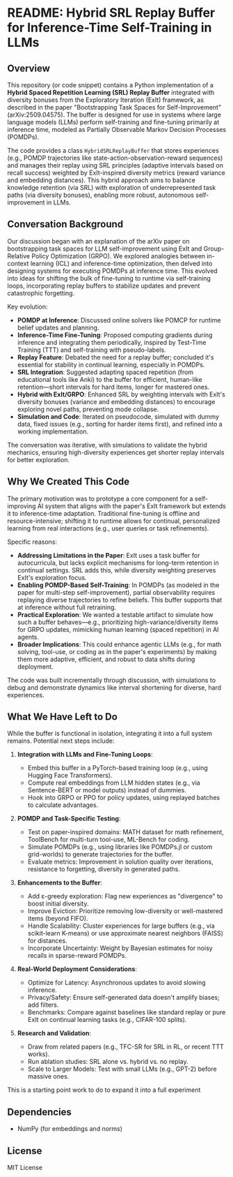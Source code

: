 # README: Hybrid SRL Replay Buffer for Inference-Time Self-Training in LLMs

## Overview
This repository (or code snippet) contains a Python implementation of a **Hybrid Spaced Repetition Learning (SRL) Replay Buffer** integrated with diversity bonuses from the Exploratory Iteration (ExIt) framework, as described in the paper "Bootstrapping Task Spaces for Self-Improvement" (arXiv:2509.04575). The buffer is designed for use in systems where large language models (LLMs) perform self-training and fine-tuning primarily at inference time, modeled as Partially Observable Markov Decision Processes (POMDPs).

The code provides a class `HybridSRLReplayBuffer` that stores experiences (e.g., POMDP trajectories like state-action-observation-reward sequences) and manages their replay using SRL principles (adaptive intervals based on recall success) weighted by ExIt-inspired diversity metrics (reward variance and embedding distances). This hybrid approach aims to balance knowledge retention (via SRL) with exploration of underrepresented task paths (via diversity bonuses), enabling more robust, autonomous self-improvement in LLMs.

## Conversation Background
Our discussion began with an explanation of the arXiv paper on bootstrapping task spaces for LLM self-improvement using ExIt and Group-Relative Policy Optimization (GRPO). We explored analogies between in-context learning (ICL) and inference-time optimization, then delved into designing systems for executing POMDPs at inference time. This evolved into ideas for shifting the bulk of fine-tuning to runtime via self-training loops, incorporating replay buffers to stabilize updates and prevent catastrophic forgetting.

Key evolution:
- **POMDP at Inference**: Discussed online solvers like POMCP for runtime belief updates and planning.
- **Inference-Time Fine-Tuning**: Proposed computing gradients during inference and integrating them periodically, inspired by Test-Time Training (TTT) and self-training with pseudo-labels.
- **Replay Feature**: Debated the need for a replay buffer; concluded it's essential for stability in continual learning, especially in POMDPs.
- **SRL Integration**: Suggested adapting spaced repetition (from educational tools like Anki) to the buffer for efficient, human-like retention—short intervals for hard items, longer for mastered ones.
- **Hybrid with ExIt/GRPO**: Enhanced SRL by weighting intervals with ExIt's diversity bonuses (variance and embedding distances) to encourage exploring novel paths, preventing mode collapse.
- **Simulation and Code**: Iterated on pseudocode, simulated with dummy data, fixed issues (e.g., sorting for harder items first), and refined into a working implementation.

The conversation was iterative, with simulations to validate the hybrid mechanics, ensuring high-diversity experiences get shorter replay intervals for better exploration.

## Why We Created This Code
The primary motivation was to prototype a core component for a self-improving AI system that aligns with the paper's ExIt framework but extends it to inference-time adaptation. Traditional fine-tuning is offline and resource-intensive; shifting it to runtime allows for continual, personalized learning from real interactions (e.g., user queries or task refinements).

Specific reasons:
- **Addressing Limitations in the Paper**: ExIt uses a task buffer for autocurricula, but lacks explicit mechanisms for long-term retention in continual settings. SRL adds this, while diversity weighting preserves ExIt's exploration focus.
- **Enabling POMDP-Based Self-Training**: In POMDPs (as modeled in the paper for multi-step self-improvement), partial observability requires replaying diverse trajectories to refine beliefs. This buffer supports that at inference without full retraining.
- **Practical Exploration**: We wanted a testable artifact to simulate how such a buffer behaves—e.g., prioritizing high-variance/diversity items for GRPO updates, mimicking human learning (spaced repetition) in AI agents.
- **Broader Implications**: This could enhance agentic LLMs (e.g., for math solving, tool-use, or coding as in the paper's experiments) by making them more adaptive, efficient, and robust to data shifts during deployment.

The code was built incrementally through discussion, with simulations to debug and demonstrate dynamics like interval shortening for diverse, hard experiences.

## What We Have Left to Do
While the buffer is functional in isolation, integrating it into a full system remains. Potential next steps include:

1. **Integration with LLMs and Fine-Tuning Loops**:
   - Embed this buffer in a PyTorch-based training loop (e.g., using Hugging Face Transformers).
   - Compute real embeddings from LLM hidden states (e.g., via Sentence-BERT or model outputs) instead of dummies.
   - Hook into GRPO or PPO for policy updates, using replayed batches to calculate advantages.

2. **POMDP and Task-Specific Testing**:
   - Test on paper-inspired domains: MATH dataset for math refinement, ToolBench for multi-turn tool-use, ML-Bench for coding.
   - Simulate POMDPs (e.g., using libraries like POMDPs.jl or custom grid-worlds) to generate trajectories for the buffer.
   - Evaluate metrics: Improvement in solution quality over iterations, resistance to forgetting, diversity in generated paths.

3. **Enhancements to the Buffer**:
   - Add ε-greedy exploration: Flag new experiences as "divergence" to boost initial diversity.
   - Improve Eviction: Prioritize removing low-diversity or well-mastered items (beyond FIFO).
   - Handle Scalability: Cluster experiences for large buffers (e.g., via scikit-learn K-means) or use approximate nearest neighbors (FAISS) for distances.
   - Incorporate Uncertainty: Weight by Bayesian estimates for noisy recalls in sparse-reward POMDPs.

4. **Real-World Deployment Considerations**:
   - Optimize for Latency: Asynchronous updates to avoid slowing inference.
   - Privacy/Safety: Ensure self-generated data doesn't amplify biases; add filters.
   - Benchmarks: Compare against baselines like standard replay or pure ExIt on continual learning tasks (e.g., CIFAR-100 splits).

5. **Research and Validation**:
   - Draw from related papers (e.g., TFC-SR for SRL in RL, or recent TTT works).
   - Run ablation studies: SRL alone vs. hybrid vs. no replay.
   - Scale to Larger Models: Test with small LLMs (e.g., GPT-2) before massive ones.

This is a starting point work to do to expand it into a full experiment


## Dependencies
- NumPy (for embeddings and norms)

## License
MIT License 
